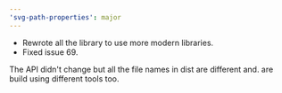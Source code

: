 ```yaml
---
'svg-path-properties': major
---
```


- Rewrote all the library to use more modern libraries. 
- Fixed issue 69.

The API didn't change but all the file names in dist are different and. are build using different tools too.
